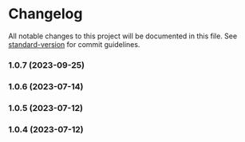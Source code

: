# Changelog

All notable changes to this project will be documented in this file. See [standard-version](https://github.com/conventional-changelog/standard-version) for commit guidelines.

### 1.0.7 (2023-09-25)

### 1.0.6 (2023-07-14)

### 1.0.5 (2023-07-12)

### 1.0.4 (2023-07-12)

